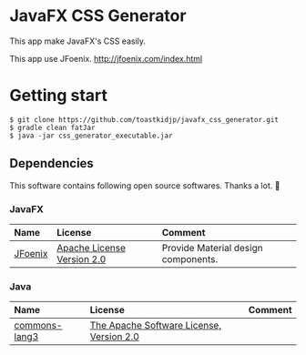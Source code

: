 JavaFX CSS Generator
====
This app make JavaFX's CSS easily.

This app use JFoenix. http://jfoenix.com/index.html

# Getting start

```
$ git clone https://github.com/toastkidjp/javafx_css_generator.git
$ gradle clean fatJar
$ java -jar css_generator_executable.jar
```


## Dependencies
This software contains following open source softwares. Thanks a lot. :bow:

### JavaFX

| Name | License | Comment |
|:---|:---|:---|
| [JFoenix](http://jfoenix.com/) | [Apache License Version 2.0](https://github.com/jfoenixadmin/JFoenix/blob/master/LICENSE) | Provide Material design components.

### Java

| Name | License | Comment |
|:---|:---|:---|
| [commons-lang3](https://commons.apache.org/proper/commons-lang/) | [The Apache Software License, Version 2.0](http://www.apache.org/licenses/LICENSE-2.0.txt)
